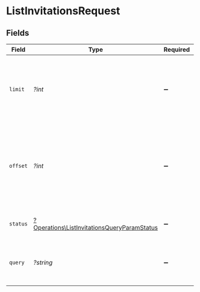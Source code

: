 # ListInvitationsRequest


## Fields

| Field                                                                                                                                     | Type                                                                                                                                      | Required                                                                                                                                  | Description                                                                                                                               |
| ----------------------------------------------------------------------------------------------------------------------------------------- | ----------------------------------------------------------------------------------------------------------------------------------------- | ----------------------------------------------------------------------------------------------------------------------------------------- | ----------------------------------------------------------------------------------------------------------------------------------------- |
| `limit`                                                                                                                                   | *?int*                                                                                                                                    | :heavy_minus_sign:                                                                                                                        | Applies a limit to the number of results returned.<br/>Can be used for paginating the results together with `offset`.                     |
| `offset`                                                                                                                                  | *?int*                                                                                                                                    | :heavy_minus_sign:                                                                                                                        | Skip the first `offset` results when paginating.<br/>Needs to be an integer greater or equal to zero.<br/>To be used in conjunction with `limit`. |
| `status`                                                                                                                                  | [?Operations\ListInvitationsQueryParamStatus](../../Models/Operations/ListInvitationsQueryParamStatus.md)                                 | :heavy_minus_sign:                                                                                                                        | Filter invitations based on their status                                                                                                  |
| `query`                                                                                                                                   | *?string*                                                                                                                                 | :heavy_minus_sign:                                                                                                                        | Filter invitations based on their `email_address` or `id`                                                                                 |